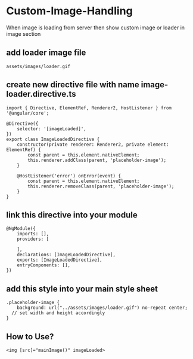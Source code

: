 # Custom-Image-Handling
When image is loading from server then show custom image or loader in image section

## add loader image file 
```
assets/images/loader.gif
```

## create new directive file with name image-loader.directive.ts
```
import { Directive, ElementRef, Renderer2, HostListener } from '@angular/core';

@Directive({
	selector: '[imageLoaded]',
})
export class ImageLoadedDirective {
	constructor(private renderer: Renderer2, private element: ElementRef) {
		const parent = this.element.nativeElement;
		this.renderer.addClass(parent, 'placeholder-image');
	}

	@HostListener('error') onError(event) {
		const parent = this.element.nativeElement;
		this.renderer.removeClass(parent, 'placeholder-image');
	}
}

```

## link this directive into your module
```
@NgModule({
	imports: [],
	providers: [
	
	],
	declarations: [ImageLoadedDirective],
	exports: [ImageLoadedDirective],
	entryComponents: [],
})

```

## add this style into your main style sheet
```
.placeholder-image {
	background: url("../assets/images/loader.gif") no-repeat center;
  // set width and height accordingly
}
```

## How to Use?
````
<img [src]="mainImage()" imageLoaded>
````

